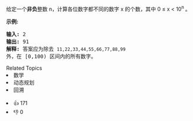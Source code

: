 <p>给定一个<strong>非负</strong>整数 n，计算各位数字都不同的数字 x 的个数，其中 0 &le; x &lt; 10<sup>n&nbsp;</sup>。</p>

<p><strong>示例:</strong></p>

<pre><strong>输入: </strong>2
<strong>输出: </strong>91 
<strong>解释: </strong>答案应为除去 <code>11,22,33,44,55,66,77,88,99 </code>外，在 [0,100) 区间内的所有数字。
</pre>
<div><div>Related Topics</div><div><li>数学</li><li>动态规划</li><li>回溯</li></div></div><br><div><li>👍 171</li><li>👎 0</li></div>